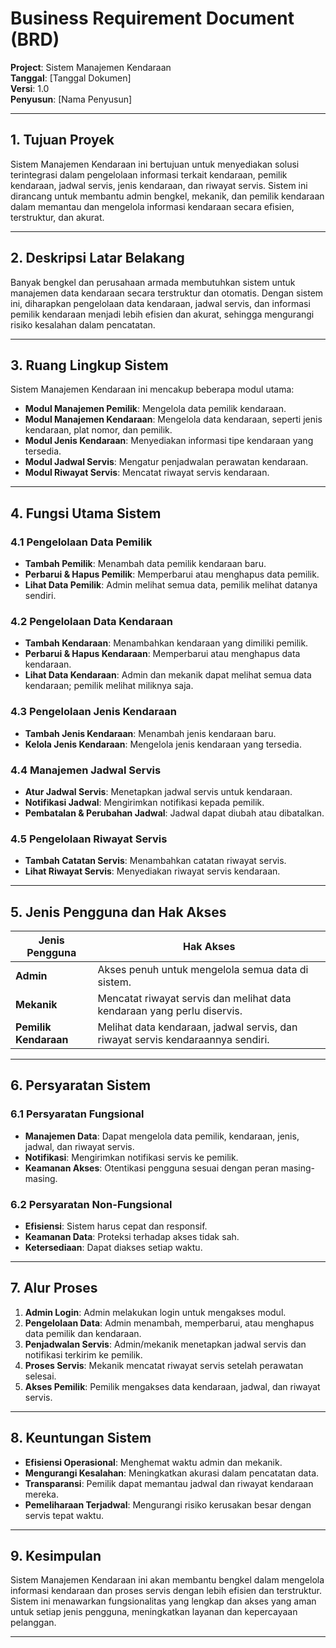 # Business Requirement Document (BRD)
**Project**: Sistem Manajemen Kendaraan  
**Tanggal**: [Tanggal Dokumen]  
**Versi**: 1.0  
**Penyusun**: [Nama Penyusun]

---

## 1. Tujuan Proyek
Sistem Manajemen Kendaraan ini bertujuan untuk menyediakan solusi terintegrasi dalam pengelolaan informasi terkait kendaraan, pemilik kendaraan, jadwal servis, jenis kendaraan, dan riwayat servis. Sistem ini dirancang untuk membantu admin bengkel, mekanik, dan pemilik kendaraan dalam memantau dan mengelola informasi kendaraan secara efisien, terstruktur, dan akurat.

---

## 2. Deskripsi Latar Belakang
Banyak bengkel dan perusahaan armada membutuhkan sistem untuk manajemen data kendaraan secara terstruktur dan otomatis. Dengan sistem ini, diharapkan pengelolaan data kendaraan, jadwal servis, dan informasi pemilik kendaraan menjadi lebih efisien dan akurat, sehingga mengurangi risiko kesalahan dalam pencatatan.

---

## 3. Ruang Lingkup Sistem
Sistem Manajemen Kendaraan ini mencakup beberapa modul utama:

- **Modul Manajemen Pemilik**: Mengelola data pemilik kendaraan.
- **Modul Manajemen Kendaraan**: Mengelola data kendaraan, seperti jenis kendaraan, plat nomor, dan pemilik.
- **Modul Jenis Kendaraan**: Menyediakan informasi tipe kendaraan yang tersedia.
- **Modul Jadwal Servis**: Mengatur penjadwalan perawatan kendaraan.
- **Modul Riwayat Servis**: Mencatat riwayat servis kendaraan.

---

## 4. Fungsi Utama Sistem

### 4.1 Pengelolaan Data Pemilik
- **Tambah Pemilik**: Menambah data pemilik kendaraan baru.
- **Perbarui & Hapus Pemilik**: Memperbarui atau menghapus data pemilik.
- **Lihat Data Pemilik**: Admin melihat semua data, pemilik melihat datanya sendiri.

### 4.2 Pengelolaan Data Kendaraan
- **Tambah Kendaraan**: Menambahkan kendaraan yang dimiliki pemilik.
- **Perbarui & Hapus Kendaraan**: Memperbarui atau menghapus data kendaraan.
- **Lihat Data Kendaraan**: Admin dan mekanik dapat melihat semua data kendaraan; pemilik melihat miliknya saja.

### 4.3 Pengelolaan Jenis Kendaraan
- **Tambah Jenis Kendaraan**: Menambah jenis kendaraan baru.
- **Kelola Jenis Kendaraan**: Mengelola jenis kendaraan yang tersedia.

### 4.4 Manajemen Jadwal Servis
- **Atur Jadwal Servis**: Menetapkan jadwal servis untuk kendaraan.
- **Notifikasi Jadwal**: Mengirimkan notifikasi kepada pemilik.
- **Pembatalan & Perubahan Jadwal**: Jadwal dapat diubah atau dibatalkan.

### 4.5 Pengelolaan Riwayat Servis
- **Tambah Catatan Servis**: Menambahkan catatan riwayat servis.
- **Lihat Riwayat Servis**: Menyediakan riwayat servis kendaraan.

---

## 5. Jenis Pengguna dan Hak Akses

| Jenis Pengguna      | Hak Akses                                                                                   |
|---------------------|---------------------------------------------------------------------------------------------|
| **Admin**           | Akses penuh untuk mengelola semua data di sistem.                                           |
| **Mekanik**         | Mencatat riwayat servis dan melihat data kendaraan yang perlu diservis.                    |
| **Pemilik Kendaraan** | Melihat data kendaraan, jadwal servis, dan riwayat servis kendaraannya sendiri.          |

---

## 6. Persyaratan Sistem

### 6.1 Persyaratan Fungsional
- **Manajemen Data**: Dapat mengelola data pemilik, kendaraan, jenis, jadwal, dan riwayat servis.
- **Notifikasi**: Mengirimkan notifikasi servis ke pemilik.
- **Keamanan Akses**: Otentikasi pengguna sesuai dengan peran masing-masing.

### 6.2 Persyaratan Non-Fungsional
- **Efisiensi**: Sistem harus cepat dan responsif.
- **Keamanan Data**: Proteksi terhadap akses tidak sah.
- **Ketersediaan**: Dapat diakses setiap waktu.

---

## 7. Alur Proses

1. **Admin Login**: Admin melakukan login untuk mengakses modul.
2. **Pengelolaan Data**: Admin menambah, memperbarui, atau menghapus data pemilik dan kendaraan.
3. **Penjadwalan Servis**: Admin/mekanik menetapkan jadwal servis dan notifikasi terkirim ke pemilik.
4. **Proses Servis**: Mekanik mencatat riwayat servis setelah perawatan selesai.
5. **Akses Pemilik**: Pemilik mengakses data kendaraan, jadwal, dan riwayat servis.

---

## 8. Keuntungan Sistem

- **Efisiensi Operasional**: Menghemat waktu admin dan mekanik.
- **Mengurangi Kesalahan**: Meningkatkan akurasi dalam pencatatan data.
- **Transparansi**: Pemilik dapat memantau jadwal dan riwayat kendaraan mereka.
- **Pemeliharaan Terjadwal**: Mengurangi risiko kerusakan besar dengan servis tepat waktu.

---

## 9. Kesimpulan
Sistem Manajemen Kendaraan ini akan membantu bengkel dalam mengelola informasi kendaraan dan proses servis dengan lebih efisien dan terstruktur. Sistem ini menawarkan fungsionalitas yang lengkap dan akses yang aman untuk setiap jenis pengguna, meningkatkan layanan dan kepercayaan pelanggan.

---

